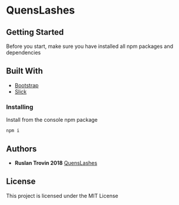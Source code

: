 # QuensLashes


## Getting Started

Before you start, make sure you have installed all npm packages and dependencies

## Built With

* [Bootstrap](https://getbootstrap.com/) 
* [Slick](http://kenwheeler.github.io/slick/) 

### Installing

Install from the console npm package

```
npm i

```

## Authors

* **Ruslan Trovin 2018** [QuensLashes](https://trovin.github.io/trovin/wKid/)

## License

This project is licensed under the MIT License



